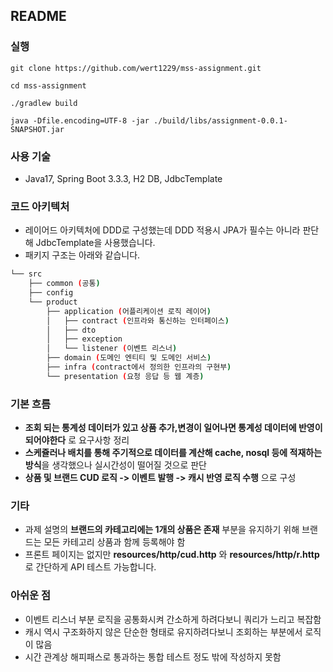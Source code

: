 ## README
### 실행
```shell
git clone https://github.com/wert1229/mss-assignment.git

cd mss-assignment

./gradlew build

java -Dfile.encoding=UTF-8 -jar ./build/libs/assignment-0.0.1-SNAPSHOT.jar
```
### 사용 기술
* Java17, Spring Boot 3.3.3, H2 DB, JdbcTemplate
### 코드 아키텍처
* 레이어드 아키텍처에 DDD로 구성했는데 DDD 적용시 JPA가 필수는 아니라 판단해 JdbcTemplate을 사용했습니다.
* 패키지 구조는 아래와 같습니다.
```bash
└── src
    ├── common (공통)
    ├── config
    └── product
        ├── application (어플리케이션 로직 레이어)
        │   ├── contract (인프라와 통신하는 인터페이스)
        │   ├── dto
        │   ├── exception
        │   └── listener (이벤트 리스너)
        ├── domain (도메인 엔티티 및 도메인 서비스)
        ├── infra (contract에서 정의한 인프라의 구현부)
        └── presentation (요청 응답 등 웹 계층)
``` 
### 기본 흐름
* **조회 되는 통계성 데이터가 있고 상품 추가,변경이 일어나면 통계성 데이터에 반영이 되어야한다** 로 요구사항 정리
* **스케쥴러나 배치를 통해 주기적으로 데이터를 계산해 cache, nosql 등에 적재하는 방식**을 생각했으나 실시간성이 떨어질 것으로 판단 
* **상품 및 브랜드 CUD 로직 -> 이벤트 발행 -> 캐시 반영 로직 수행** 으로 구성
### 기타
* 과제 설명의 **브랜드의 카테고리에는 1개의 상품은 존재** 부분을 유지하기 위해 브랜드는 모든 카테고리 상품과 함께 등록해야 함
* 프론트 페이지는 없지만 **resources/http/cud.http** 와 **resources/http/r.http** 로 간단하게 API 테스트 가능합니다.
### 아쉬운 점 
* 이벤트 리스너 부분 로직을 공통화시켜 간소하게 하려다보니 쿼리가 느리고 복잡함
* 캐시 역시 구조화하지 않은 단순한 형태로 유지하려다보니 조회하는 부분에서 로직이 많음
* 시간 관계상 해피패스로 통과하는 통합 테스트 정도 밖에 작성하지 못함